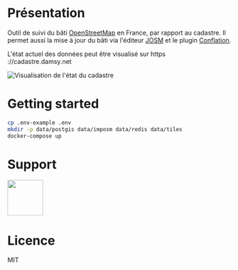 # Présentation

Outil de suivi du bâti [OpenStreetMap](https://openstreetmap.org) en France, par rapport au cadastre. Il permet aussi la mise à jour du bâti via l'éditeur [JOSM](https://josm.openstreetmap.de/) et le plugin [Conflation](http://wiki.openstreetmap.org/wiki/JOSM/Plugins/Conflation).

L'état actuel des données peut être visualisé sur https ://cadastre.damsy.net

![Visualisation de l'état du cadastre](https://gitlab.com/bagage/batimap/wikis/uploads/20819cf4464309a987e55caaf1cc58da/Capture_d_%C3%A9cran_de_2018-10-29_18-34-52.png)

# Getting started

```sh
cp .env-example .env
mkdir -p data/postgis data/imposm data/redis data/tiles
docker-compose up
```

# Support

<a href="https://www.jetbrains.com/?from=batimap"><img src="https://gitlab.com/bagage/batimap/uploads/275aeec5373e2508a030cce9b940557e/jetbrains.png" width="80"></img></a>

# Licence

MIT
